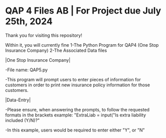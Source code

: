 # QAP 4 Files AB  | For Project due July 25th, 2024

Thank you for visiting this repository!

Within it, you will currently fine 
1-The Python Program for QAP4 (One Stop Insurance Company)
2-The Associated Data files

|One Stop Insurance Company|

-File name: QAP5.py

-This program will prompt users to enter pieces of information for customers in order to print new insurance policy information for those customers.

|Data-Entry|

-Please ensure, when answering the prompts, to follow the requested formats in the brackets
example: "ExtraLiab = input("Is extra liability included (Y/N)?"

-In this example, users would be required to enter either "Y", or "N"



